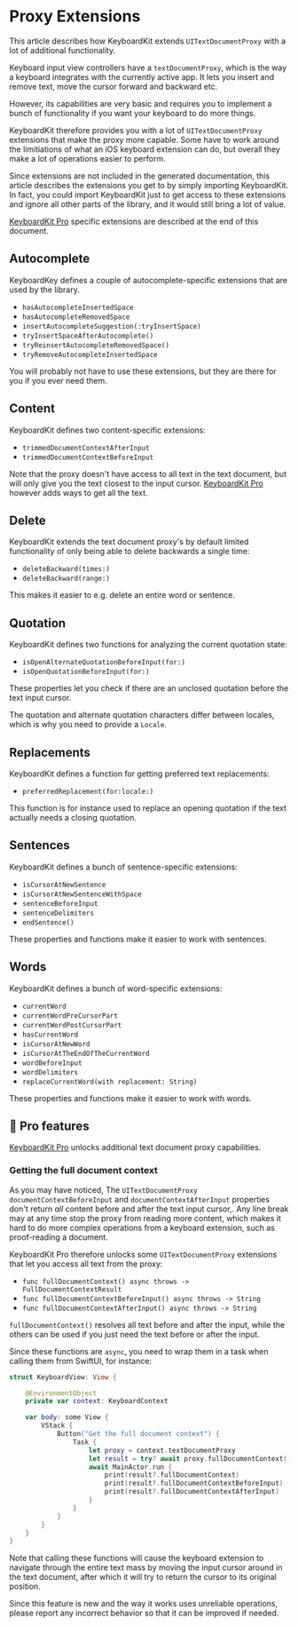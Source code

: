 # Proxy Extensions

This article describes how KeyboardKit extends `UITextDocumentProxy` with a lot of additional functionality.

Keyboard input view controllers have a `textDocumentProxy`, which is the way a keyboard integrates with the currently active app. It lets you insert and remove text, move the cursor forward and backward etc. 

However, its capabilities are very basic and requires you to implement a bunch of functionality if you want your keyboard to do more things.

KeyboardKit therefore provides you with a lot of `UITextDocumentProxy` extensions that make the proxy more capable. Some have to work around the limitiations of what an iOS keyboard extension can do, but overall they make a lot of operations easier to perform. 

Since extensions are not included in the generated documentation, this article describes the extensions you get to by simply importing KeyboardKit. In fact, you could import KeyboardKit just to get access to these extensions and ignore all other parts of the library, and it would still bring a lot of value.

[KeyboardKit Pro][Pro] specific extensions are described at the end of this document.



## Autocomplete

KeyboardKey defines a couple of autocomplete-specific extensions that are used by the library.

- `hasAutocompleteInsertedSpace`
- `hasAutocompleteRemovedSpace`
- `insertAutocompleteSuggestion(:tryInsertSpace)`
- `tryInsertSpaceAfterAutocomplete()`
- `tryReinsertAutocompleteRemovedSpace()`
- `tryRemoveAutocompleteInsertedSpace`

You will probably not have to use these extensions, but they are there for you if you ever need them.



## Content

KeyboardKit defines two content-specific extensions:

- `trimmedDocumentContextAfterInput`
- `trimmedDocumentContextBeforeInput`

Note that the proxy doesn't have access to all text in the text document, but will only give you the text closest to the input cursor. [KeyboardKit Pro][Pro] however adds ways to get all the text. 



## Delete

KeyboardKit extends the text document proxy's by default limited functionality of only being able to delete backwards a single time:

- `deleteBackward(times:)`
- `deleteBackward(range:)`

This makes it easier to e.g. delete an entire word or sentence. 



## Quotation

KeyboardKit defines two functions for analyzing the current quotation state:

- `isOpenAlternateQuotationBeforeInput(for:)`
- `isOpenQuotationBeforeInput(for:)`

These properties let you check if there are an unclosed quotation before the text input cursor.

The quotation and alternate quotation characters differ between locales, which is why you need to provide a `Locale`. 



## Replacements

KeyboardKit defines a function for getting preferred text replacements:

- `preferredReplacement(for:locale:)`

This function is for instance used to replace an opening quotation if the text actually needs a closing quotation.



## Sentences

KeyboardKit defines a bunch of sentence-specific extensions:

- `isCursorAtNewSentence`
- `isCursorAtNewSentenceWithSpace`
- `sentenceBeforeInput`
- `sentenceDelimiters`
- `endSentence()`

These properties and functions make it easier to work with sentences.


## Words

KeyboardKit defines a bunch of word-specific extensions:

- `currentWord`
- `currentWordPreCursorPart`
- `currentWordPostCursorPart`
- `hasCurrentWord`
- `isCursorAtNewWord`
- `isCursorAtTheEndOfTheCurrentWord`
- `wordBeforeInput`
- `wordDelimiters`
- `replaceCurrentWord(with replacement: String)`

These properties and functions make it easier to work with words.



## 👑 Pro features

[KeyboardKit Pro][Pro] unlocks additional text document proxy capabilities.


### Getting the full document context

As you may have noticed, The `UITextDocumentProxy` `documentContextBeforeInput` and `documentContextAfterInput` properties don't return *all* content before and after the text input cursor,. Any line break may at any time stop the proxy from reading more content, which makes it hard to do more complex operations from a keyboard extension, such as proof-reading a document.

KeyboardKit Pro therefore unlocks some `UITextDocumentProxy` extensions that let you access all text from the proxy:

- `func fullDocumentContext() async throws -> FullDocumentContextResult`
- `func fullDocumentContextBeforeInput() async throws -> String`
- `func fullDocumentContextAfterInput() async throws -> String`

`fullDocumentContext()` resolves all text before and after the input, while the others can be used if you just need the text before or after the input.

Since these functions are `async`, you need to wrap them in a task when calling them from SwiftUI, for instance:

```swift
struct KeyboardView: View {

    @EnvironmentObject
    private var context: KeyboardContext

    var body: some View {
        VStack {
            Button("Get the full document context") {
                Task {
                    let proxy = context.textDocumentProxy
                    let result = try? await proxy.fullDocumentContext()
                    await MainActor.run {
                        print(result?.fullDocumentContext)
                        print(result?.fullDocumentContextBeforeInput)
                        print(result?.fullDocumentContextAfterInput)
                    }
                }
            }
        }
    }
}
```

Note that calling these functions will cause the keyboard extension to navigate through the entire text mass by moving the input cursor around in the text document, after which it will try to return the cursor to its original position.

Since this feature is new and the way it works uses unreliable operations, please report any incorrect behavior so that it can be improved if needed.



[Pro]: https://github.com/KeyboardKit/KeyboardKitPro
